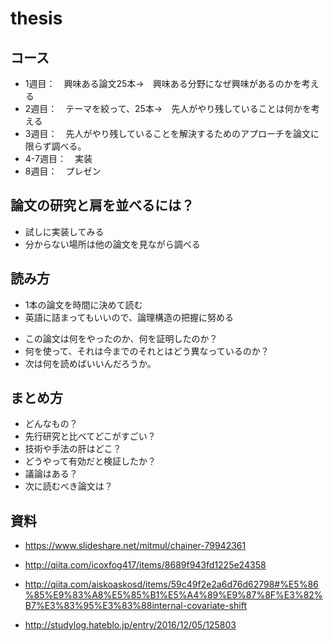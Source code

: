 # thesis
## コース
- 1週目：　興味ある論文25本→　興味ある分野になぜ興味があるのかを考える
- 2週目：　テーマを絞って、25本→　先人がやり残していることは何かを考える
- 3週目：　先人がやり残していることを解決するためのアプローチを論文に限らず調べる。
- 4-7週目：　実装
- 8週目：　プレゼン

## 論文の研究と肩を並べるには？
- 試しに実装してみる
- 分からない場所は他の論文を見ながら調べる

## 読み方
- 1本の論文を時間に決めて読む
- 英語に詰まってもいいので、論理構造の把握に努める
* この論文は何をやったのか、何を証明したのか？
* 何を使って、それは今までのそれとはどう異なっているのか？
* 次は何を読めばいいんだろうか。

## まとめ方
* どんなもの？
* 先行研究と比べてどこがすごい？
* 技術や手法の肝はどこ？
* どうやって有効だと検証したか？
* 議論はある？
* 次に読むべき論文は？

## 資料
* https://www.slideshare.net/mitmul/chainer-79942361
* http://qiita.com/icoxfog417/items/8689f943fd1225e24358
* http://qiita.com/aiskoaskosd/items/59c49f2e2a6d76d62798#%E5%86%85%E9%83%A8%E5%85%B1%E5%A4%89%E9%87%8F%E3%82%B7%E3%83%95%E3%83%88internal-covariate-shift

* http://studylog.hateblo.jp/entry/2016/12/05/125803
